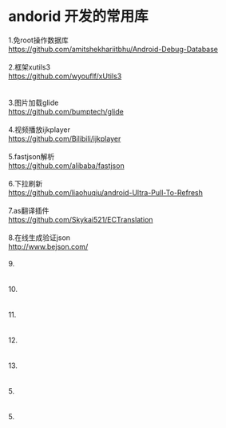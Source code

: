 # andorid 开发的常用库</br>
1.免root操作数据库</br>
https://github.com/amitshekhariitbhu/Android-Debug-Database</br></br>
2.框架xutils3</br>
https://github.com/wyouflf/xUtils3 </br></br>                 
3.图片加载glide</br>
https://github.com/bumptech/glide</br></br>
4.视频播放ijkplayer </br>
https://github.com/Bilibili/ijkplayer</br></br>
5.fastjson解析</br>
https://github.com/alibaba/fastjson</br></br>
6.下拉刷新</br>
https://github.com/liaohuqiu/android-Ultra-Pull-To-Refresh</br></br>
7.as翻译插件</br>
https://github.com/Skykai521/ECTranslation</br></br> 
8.在线生成验证json </br>
http://www.bejson.com/</br></br>
9.         </br></br></br>
10.         </br></br></br>
11.         </br></br></br>
12.         </br></br></br>
13.         </br></br></br>
5.         </br></br></br>
5.         </br></br></br>
